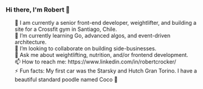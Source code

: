 ### Hi there, I'm Robert 👋

<ul style="list-style-type: none">
  <li>🔭 I am currently a senior front-end developer, weightlifter, and building a site for a Crossfit gym in Santiago, Chile.</li>
  <li>🌱 I’m currently learning Go, advanced algos, and event-driven architecture.</li>
  <li>👯 I’m looking to collaborate on building side-businesses.</li>
  <li>💬 Ask me about weightlifting, nutrition, and/or frontend development.</li>
  <li>📫 How to reach me: https://www.linkedin.com/in/robertcrocker/</li>
  <li>⚡ Fun facts: My first car was the Starsky and Hutch Gran Torino. I have a beautiful standard poodle named Coco 🐩</li>
</ul>
